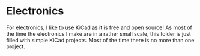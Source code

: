 # Electronics

For electronics, I like to use KiCad as it is free and open source! As most of the time the electronics I make are in a rather small scale, this folder is just filled with simple KiCad projects. Most of the time there is no more than one project.